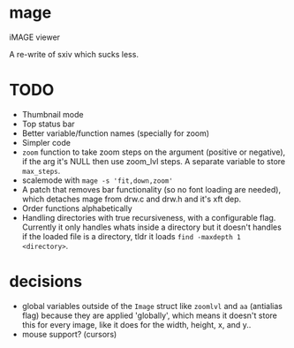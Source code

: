 # mage
iMAGE viewer


A re-write of sxiv which sucks less.


# TODO
- Thumbnail mode
- Top status bar
- Better variable/function names (specially for zoom)
- Simpler code
- `zoom` function to take zoom steps on the argument (positive or negative), if
  the arg it's NULL then use zoom_lvl steps. A separate variable to store `max_steps`.
- scalemode with `mage -s 'fit,down,zoom'`
- A patch that removes bar functionality (so no font loading are
  needed), which detaches mage from drw.c and drw.h and it's xft dep.
- Order functions alphabetically
- Handling directories with true recursiveness, with a configurable flag. Currently it only handles whats inside a directory but it doesn't handles if the loaded file is a directory, tldr it loads `find -maxdepth 1 <directory>`.


# decisions
- global variables outside of the `Image` struct like `zoomlvl` and `aa` (antialias flag) because they are applied 'globally', which means it doesn't store this for every image, like it does for the width, height, x, and y..
- mouse support? (cursors)
